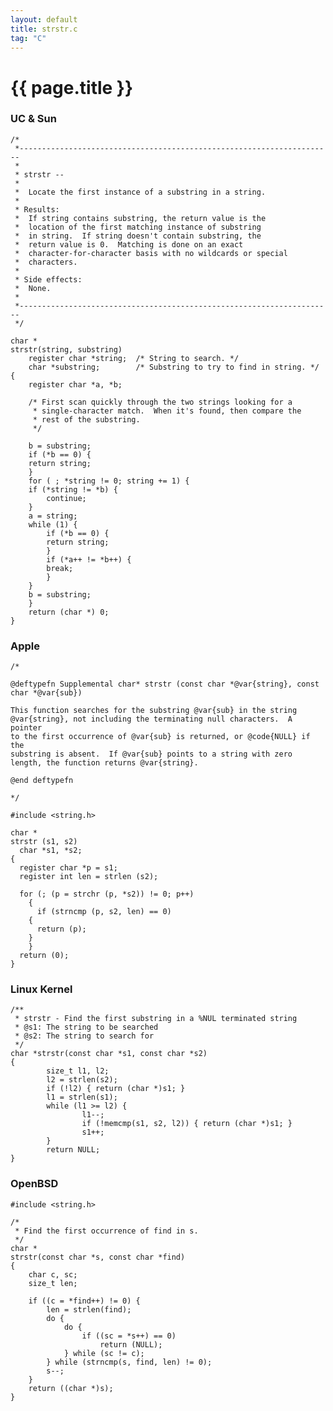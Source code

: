 ```yaml
---
layout: default
title: strstr.c
tag: "C"
---
```


# {{ page.title }}

### UC & Sun
	
	/*
	 *----------------------------------------------------------------------
	 *
	 * strstr --
	 *
	 *	Locate the first instance of a substring in a string.
	 *
	 * Results:
	 *	If string contains substring, the return value is the
	 *	location of the first matching instance of substring
	 *	in string.  If string doesn't contain substring, the
	 *	return value is 0.  Matching is done on an exact
	 *	character-for-character basis with no wildcards or special
	 *	characters.
	 *
	 * Side effects:
	 *	None.
	 *
	 *----------------------------------------------------------------------
	 */
	
	char *
	strstr(string, substring)
	    register char *string;	/* String to search. */
	    char *substring;		/* Substring to try to find in string. */
	{
	    register char *a, *b;
	
	    /* First scan quickly through the two strings looking for a
	     * single-character match.  When it's found, then compare the
	     * rest of the substring.
	     */
	
	    b = substring;
	    if (*b == 0) {
		return string;
	    }
	    for ( ; *string != 0; string += 1) {
		if (*string != *b) {
		    continue;
		}
		a = string;
		while (1) {
		    if (*b == 0) {
			return string;
		    }
		    if (*a++ != *b++) {
			break;
		    }
		}
		b = substring;
	    }
	    return (char *) 0;
	}
    
### Apple

	
	/*
	
	@deftypefn Supplemental char* strstr (const char *@var{string}, const char *@var{sub})
	
	This function searches for the substring @var{sub} in the string
	@var{string}, not including the terminating null characters.  A pointer
	to the first occurrence of @var{sub} is returned, or @code{NULL} if the
	substring is absent.  If @var{sub} points to a string with zero
	length, the function returns @var{string}.
	
	@end deftypefn
	
	*/
	
	#include <string.h>
	
	char *
	strstr (s1, s2)
	  char *s1, *s2;
	{
	  register char *p = s1;
	  register int len = strlen (s2);
	
	  for (; (p = strchr (p, *s2)) != 0; p++)
	    {
	      if (strncmp (p, s2, len) == 0)
		{
		  return (p);
		}
	    }
	  return (0);
	}
	
### Linux Kernel

	/**
	 * strstr - Find the first substring in a %NUL terminated string
	 * @s1: The string to be searched
	 * @s2: The string to search for
	 */
	char *strstr(const char *s1, const char *s2)
	{
	        size_t l1, l2;
	        l2 = strlen(s2);
	        if (!l2) { return (char *)s1; }
	        l1 = strlen(s1);
	        while (l1 >= l2) {
	                l1--;
	                if (!memcmp(s1, s2, l2)) { return (char *)s1; }
	                s1++;
	        }
	        return NULL;
	}


### OpenBSD

	#include <string.h>

	/*
	 * Find the first occurrence of find in s.
	 */
	char *
	strstr(const char *s, const char *find)
	{
		char c, sc;
		size_t len;
	
		if ((c = *find++) != 0) {
			len = strlen(find);
			do {
				do {
					if ((sc = *s++) == 0)
						return (NULL);
				} while (sc != c);
			} while (strncmp(s, find, len) != 0);
			s--;
		}
		return ((char *)s);
	}	